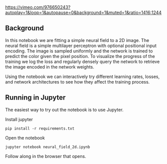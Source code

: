 <!--[metadata]
title = "Notebook: 2D neural fields"
tags = ["Notebook", "Neural Field", "2D"]
thumbnail = "https://static.rerun.io/tiger/b38c93f0efe8c5e7bd15270d8bc885128debcbae/480w.png"
thumbnail_dimensions = [480, 480]
-->

https://vimeo.com/976650243?autoplay=1&loop=1&autopause=0&background=1&muted=1&ratio=1416:1244

## Background

In this notebook we are fitting a simple neural field to a 2D image. The neural field is a simple multilayer perceptron with optional positional input encoding. The image is sampled uniformly and the network is trained to predict the color given the pixel position. To visualize the progress of the training we log the loss and regularly densely query the network to retrieve the image encoded in the network weights.

Using the notebook we can interactively try different learning rates, losses, and network architectures to see how they affect the training process.


## Running in Jupyter

The easiest way to try out the notebook is to use Jupyter.

Install jupyter

```
pip install -r requirements.txt
```

Open the notebook

```
jupyter notebook neural_field_2d.ipynb
```

Follow along in the browser that opens.
